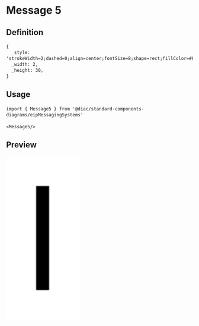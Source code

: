 # Message 5

## Definition

```
{
  _style: 'strokeWidth=2;dashed=0;align=center;fontSize=8;shape=rect;fillColor=#80FF6C;fontStyle=1;whiteSpace=wrap;html=1;',
  _width: 2,
  _height: 30,
}
```

## Usage

```
import { Message5 } from '@diac/standard-components-diagrams/eipMessagingSystems'

<Message5/>
```

## Preview

<img src="./message-5.png" width="200"/>
